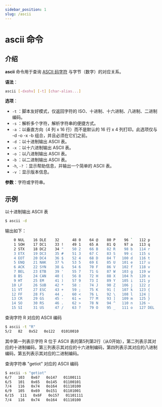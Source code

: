 ```yaml
---
sidebar_position: 1
slug: /ascii
---
```


# ascii 命令



## 介绍

**ascii** 命令用于查询 [ASCII 码字符](/computerbasics/ascii) 与字节（数字）的对应关系。

**语法**：

```bash
ascii [-dxohv] [-t] [char-alias...]
```

**选项**：

- `-t` ：脚本友好模式，仅返回字符的 ISO、十进制、十六进制、八进制、二进制编码。
- `-s` ：解析多个字符，解析字符串的便捷方式。
- `-a` ：以垂直方向（4 列 x 16 行）而不是默认的 16 行 x 4 列打印。此选项仅与 -d -o -x -b 组合，并且必须在它们之前。
- `-d` ：以十进制输出 ASCII 表。
- `-x` ：以十六进制输出 ASCII 表。
- `-o` ：以八进制输出 ASCII 表。
- `-b` ：以二进制输出 ASCII 表。
- `-h`, `-?` ：显示帮助信息，并输出一个简单的 ASCII 表。
- `-v` ：显示版本信息。

**参数**：字符或字符串。



## 示例

以十进制输出 ASCII 表

```bash
$ ascii -d
```

输出如下：

```bash
    0 NUL    16 DLE    32      48 0    64 @    80 P    96 `   112 p 
    1 SOH    17 DC1    33 !    49 1    65 A    81 Q    97 a   113 q 
    2 STX    18 DC2    34 "    50 2    66 B    82 R    98 b   114 r 
    3 ETX    19 DC3    35 #    51 3    67 C    83 S    99 c   115 s 
    4 EOT    20 DC4    36 $    52 4    68 D    84 T   100 d   116 t 
    5 ENQ    21 NAK    37 %    53 5    69 E    85 U   101 e   117 u 
    6 ACK    22 SYN    38 &    54 6    70 F    86 V   102 f   118 v 
    7 BEL    23 ETB    39 '    55 7    71 G    87 W   103 g   119 w 
    8 BS     24 CAN    40 (    56 8    72 H    88 X   104 h   120 x 
    9 HT     25 EM     41 )    57 9    73 I    89 Y   105 i   121 y 
   10 LF     26 SUB    42 *    58 :    74 J    90 Z   106 j   122 z 
   11 VT     27 ESC    43 +    59 ;    75 K    91 [   107 k   123 { 
   12 FF     28 FS     44 ,    60 <    76 L    92 \   108 l   124 | 
   13 CR     29 GS     45 -    61 =    77 M    93 ]   109 m   125 } 
   14 SO     30 RS     46 .    62 >    78 N    94 ^   110 n   126 ~ 
   15 SI     31 US     47 /    63 ?    79 O    95 _   111 o   127 DEL
```

查询字符 R 对应的 ASCII 编码

```bash
$ ascii -t "R"
5/2   82   0x52   0o122   01010010
```

其中第一列表示字符 R 位于 ASCII 表的第5列第2行（从0开始），第二列表示其对应的十进制编码，第三列表示其对应的十六进制编码，第四列表示其对应的八进制编码，第五列表示其对应的二进制编码。

查询字符串 "getiot" 对应的 ASCII 编码

```bash
$ ascii -s "getiot"
6/7   103   0x67   0o147   01100111
6/5   101   0x65   0o145   01100101
7/4   116   0x74   0o164   01110100
6/9   105   0x69   0o151   01101001
6/15   111   0x6F   0o157   01101111
7/4   116   0x74   0o164   01110100
```

